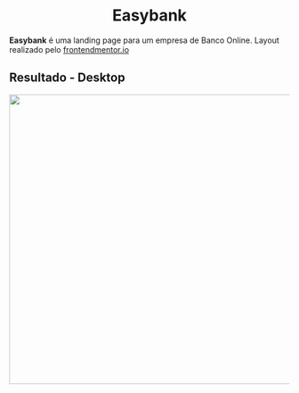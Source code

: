 <h1 align="center">Easybank</h1>

**Easybank** é uma landing page para um empresa de Banco Online. Layout realizado pelo [frontendmentor.io](https://www.frontendmentor.io/challenges/easybank-landing-page-WaUhkoDN)

## Resultado - Desktop

<img width='520px' src="./public/assets/images/toReadme/easybank-desktop.gif">